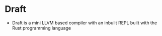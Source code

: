 # Draft

* Draft is a mini LLVM based compiler with an inbuilt REPL built with the Rust programming language